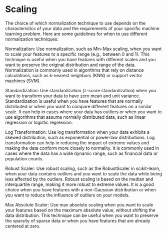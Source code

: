 # Scaling
The choice of which normalization technique to use depends on the characteristics of your data and the requirements of your specific machine learning problem. Here are some guidelines for when to use different normalization techniques:

Normalization:
Use normalization, such as Min-Max scaling, when you want to scale your features to a specific range (e.g., between 0 and 1). This technique is useful when you have features with different scales and you want to preserve the original distribution and range of the data. Normalization is commonly used in algorithms that rely on distance calculations, such as k-nearest neighbors (KNN) or support vector machines (SVM).

Standardization:
Use standardization (z-score standardization) when you want to transform your data to have zero mean and unit variance. Standardization is useful when you have features that are normally distributed or when you want to compare different features on a similar scale. It can help in cases where your data has outliers or when you want to use algorithms that assume normally distributed data, such as linear regression or logistic regression.

Log Transformation:
Use log transformation when your data exhibits a skewed distribution, such as exponential or power-law distributions. Log transformation can help in reducing the impact of extreme values and making the data conform more closely to normality. It is commonly used in cases where the data has a wide dynamic range, such as financial data or population counts.

Robust Scaler:
Use robust scaling, such as the RobustScaler in scikit-learn, when your data contains outliers and you want to scale the data while being less affected by the outliers. Robust scaling is based on the median and interquartile range, making it more robust to extreme values. It is a good choice when you have features with a non-Gaussian distribution or when you want to reduce the influence of outliers on your models.

Max Absolute Scaler:
Use max absolute scaling when you want to scale your features based on the maximum absolute value, without shifting the data distribution. This technique can be useful when you want to preserve the sparsity of sparse data or when you have features that are already centered at zero.
